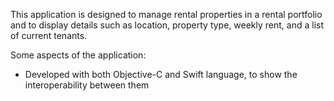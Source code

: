 This application is designed to manage rental properties in a rental portfolio and
to display details such as location, property type, weekly rent, and a list of 
current tenants.

Some aspects of the application:

- Developed with both Objective-C and Swift language, to show the interoperability
between them 
